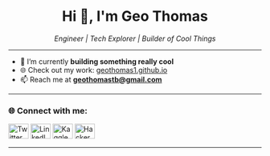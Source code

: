 <h1 align="center">Hi 👋, I'm Geo Thomas</h1>

<p align="center">
  <i> Engineer | Tech Explorer | Builder of Cool Things</i>
</p>

---

- 🚀 I’m currently **building something really cool**
- 🌐 Check out my work: [geothomas1.github.io](https://geothomas1.github.io)
- 📫 Reach me at **geothomastb@gmail.com**

---

<h3 align="left">🌐 Connect with me:</h3>
<p align="left">
  <a href="https://twitter.com/ggeothomas" target="_blank"><img src="https://raw.githubusercontent.com/rahuldkjain/github-profile-readme-generator/master/src/images/icons/Social/twitter.svg" alt="Twitter" height="30" width="40" /></a>
  <a href="https://linkedin.com/in/geo-thomas-1b1118138" target="_blank"><img src="https://raw.githubusercontent.com/rahuldkjain/github-profile-readme-generator/master/src/images/icons/Social/linked-in-alt.svg" alt="LinkedIn" height="30" width="40" /></a>
  <a href="https://kaggle.com/geothomas" target="_blank"><img src="https://raw.githubusercontent.com/rahuldkjain/github-profile-readme-generator/master/src/images/icons/Social/kaggle.svg" alt="Kaggle" height="30" width="40" /></a>
  <a href="https://www.hackerrank.com/geo_thomas" target="_blank"><img src="https://raw.githubusercontent.com/rahuldkjain/github-profile-readme-generator/master/src/images/icons/Social/hackerrank.svg" alt="HackerRank" height="30" width="40" /></a>
</p>

---
